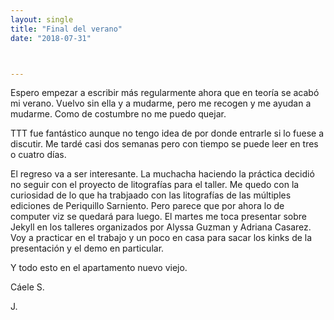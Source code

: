 ```yaml
---
layout: single
title: "Final del verano"
date: "2018-07-31"



---
```


Espero empezar a escribir más regularmente ahora que en teoría se acabó mi verano. Vuelvo sin ella y a mudarme, pero me recogen y me ayudan a mudarme.
Como de costumbre no me puedo quejar.

TTT fue fantástico aunque no tengo idea de por donde entrarle si lo fuese a discutir. Me tardé casi dos semanas pero con tiempo se puede leer en tres o cuatro días.

El regreso va a ser interesante. La muchacha haciendo la práctica decidió no seguir con el proyecto de litografías para el taller. Me quedo con la curiosidad de lo que ha trabjaado con las litografías de las múltiples ediciones de Periquillo Sarniento. Pero parece que por ahora lo de computer viz se quedará para luego.
El martes me toca presentar sobre Jekyll en los talleres organizados por Alyssa Guzman y Adriana Casarez. Voy a practicar en el trabajo y un poco en casa para sacar los kinks de la presentación y el demo en particular. 

Y todo esto en el apartamento nuevo viejo. 

Cáele S.

J.
